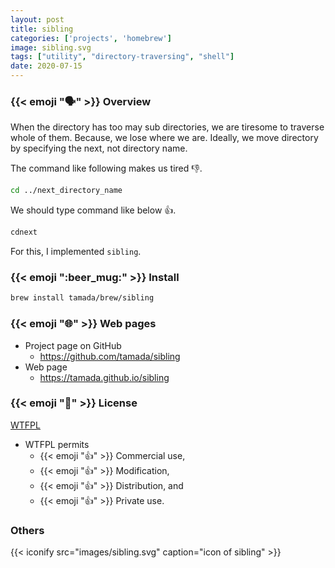 ```yaml
---
layout: post
title: sibling
categories: ['projects', 'homebrew']
image: sibling.svg
tags: ["utility", "directory-traversing", "shell"]
date: 2020-07-15
---
```


### {{< emoji ":speaking_head:" >}} Overview

When the directory has too may sub directories, we are tiresome to traverse whole of them.
Because, we lose where we are.
Ideally, we move directory by specifying the next, not directory name.

The command like following makes us tired :-1:.

```sh
cd ../next_directory_name
```

We should type command like below :+1:.

```sh
cdnext
```

For this, I implemented `sibling`.


### {{< emoji ":beer_mug:" >}} Install

```sh
brew install tamada/brew/sibling
```

### {{< emoji ":globe_with_meridians:" >}} Web pages

* Project page on GitHub
    * https://github.com/tamada/sibling
* Web page
    * https://tamada.github.io/sibling

### {{< emoji ":scroll:" >}} License

[WTFPL](https://github.com/tamada/omelette/blob/master/LICENSE)

* WTFPL permits
    * {{< emoji ":thumbsup:" >}} Commercial use,
    * {{< emoji ":thumbsup:" >}} Modification,
    * {{< emoji ":thumbsup:" >}} Distribution, and
    * {{< emoji ":thumbsup:" >}} Private use.

### Others

{{< iconify src="images/sibling.svg" caption="icon of sibling" >}}
